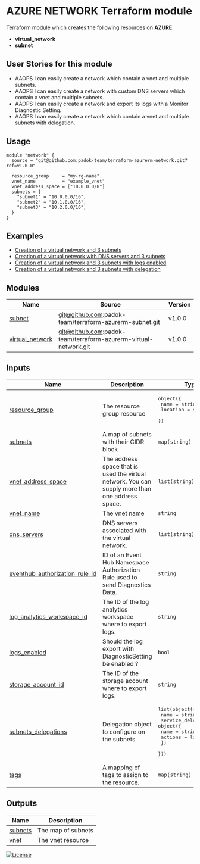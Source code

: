 # AZURE NETWORK Terraform module

Terraform module which creates the following resources on **AZURE**:
- **virtual_network**
- **subnet**

## User Stories for this module

- AAOPS I can easily create a network which contain a vnet and multiple subnets.
- AAOPS I can easily create a network with custom DNS servers which contain a vnet and multiple subnets.
- AAOPS I can easily create a network and export its logs with a Monitor Diagnostic Setting.
- AAOPS I can easily create a network which contain a vnet and multiple subnets with delegation.

## Usage

```hcl
module "network" {
  source = "git@github.com:padok-team/terraform-azurerm-network.git?ref=v1.0.0"

  resource_group     = "my-rg-name"
  vnet_name          = "example_vnet"
  vnet_address_space = ["10.0.0.0/8"]
  subnets = {
    "subnet1" = "10.0.0.0/16",
    "subnet2" = "10.1.0.0/16",
    "subnet3" = "10.2.0.0/16",
  }
}
```

## Examples

- [Creation of a virtual network and 3 subnets](examples/basic_network_example/main.tf)
- [Creation of a virtual network with DNS servers and 3 subnets](examples/network_with_dns/main.tf)
- [Creation of a virtual network and 3 subnets with logs enabled](examples/network_with_logging/main.tf)
- [Creation of a virtual network and 3 subnets with delegation](examples/network_with_subnet_delegation/main.tf)

<!-- BEGIN_TF_DOCS -->
## Modules

| Name | Source | Version |
|------|--------|---------|
| <a name="module_subnet"></a> [subnet](#module\_subnet) | git@github.com:padok-team/terraform-azurerm-subnet.git | v1.0.0 |
| <a name="module_virtual_network"></a> [virtual\_network](#module\_virtual\_network) | git@github.com:padok-team/terraform-azurerm-virtual-network.git | v1.0.0 |

## Inputs

| Name | Description | Type | Default | Required |
|------|-------------|------|---------|:--------:|
| <a name="input_resource_group"></a> [resource\_group](#input\_resource\_group) | The resource group resource | <pre>object({<br>    name     = string<br>    location = string<br>  })</pre> | n/a | yes |
| <a name="input_subnets"></a> [subnets](#input\_subnets) | A map of subnets with their CIDR block | `map(string)` | n/a | yes |
| <a name="input_vnet_address_space"></a> [vnet\_address\_space](#input\_vnet\_address\_space) | The address space that is used the virtual network. You can supply more than one address space. | `list(string)` | n/a | yes |
| <a name="input_vnet_name"></a> [vnet\_name](#input\_vnet\_name) | The vnet name | `string` | n/a | yes |
| <a name="input_dns_servers"></a> [dns\_servers](#input\_dns\_servers) | DNS servers associated with the virtual network. | `list(string)` | `null` | no |
| <a name="input_eventhub_authorization_rule_id"></a> [eventhub\_authorization\_rule\_id](#input\_eventhub\_authorization\_rule\_id) | ID of an Event Hub Namespace Authorization Rule used to send Diagnostics Data. | `string` | `null` | no |
| <a name="input_log_analytics_workspace_id"></a> [log\_analytics\_workspace\_id](#input\_log\_analytics\_workspace\_id) | The ID of the log analytics workspace where to export logs. | `string` | `null` | no |
| <a name="input_logs_enabled"></a> [logs\_enabled](#input\_logs\_enabled) | Should the log export with DiagnosticSetting be enabled ? | `bool` | `false` | no |
| <a name="input_storage_account_id"></a> [storage\_account\_id](#input\_storage\_account\_id) | The ID of the storage account where to export logs. | `string` | `null` | no |
| <a name="input_subnets_delegations"></a> [subnets\_delegations](#input\_subnets\_delegations) | Delegation object to configure on the subnets | <pre>list(object({<br>    name = string<br>    service_delegation = object({<br>      name    = string<br>      actions = list(string)<br>    })<br>  }))</pre> | `null` | no |
| <a name="input_tags"></a> [tags](#input\_tags) | A mapping of tags to assign to the resource. | `map(string)` | `null` | no |

## Outputs

| Name | Description |
|------|-------------|
| <a name="output_subnets"></a> [subnets](#output\_subnets) | The map of subnets |
| <a name="output_vnet"></a> [vnet](#output\_vnet) | The vnet resource |
<!-- END_TF_DOCS -->

[![License](https://img.shields.io/badge/License-Apache_2.0-blue.svg)](https://opensource.org/licenses/Apache-2.0)
